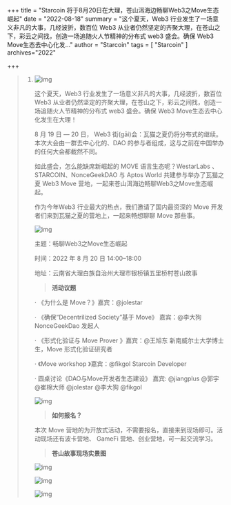 +++
title = "Starcoin 将于8月20日在大理，苍山洱海边畅聊Web3之Move生态崛起"
date = "2022-08-18"
summary = "这个夏天，Web3 行业发生了一场意义非凡的大事，几经波折，数百位 Web3 从业者仍然坚定的齐聚大理，在苍山之下，彩云之间找，创造一场追随火人节精神的分布式 web3 盛会。确保 Web3 Move生态去中心化发..."
author = "Starcoin"
tags = [
    "Starcoin"
]
archives="2022"

+++

> 1. ![img](/images/hackathon/move_part1.png)
>
>    这个夏天，Web3 行业发生了一场意义非凡的大事，几经波折，数百位 Web3 从业者仍然坚定的齐聚大理，在苍山之下，彩云之间找，创造一场追随火人节精神的分布式 web3 盛会。确保 Web3 Move生态去中心化发生在大理！
>
>    8 月 19 日 — 20 日， Web3 街(gāi)会：瓦猫之夏仍将分布式的继续。本次大会由一群去中心化的、DAO 的参与者组成，这与之前在中国举办的任何大会都截然不同。
>
>    如此盛会，怎么能缺席新崛起的 MOVE 语言生态呢？WestarLabs 、STARCOIN、NonceGeekDAO 与 Aptos World 共建参与举办了瓦猫之夏 Web3 Move 营地，一起来苍山洱海边畅聊Web3之Move生态崛起。
>
>    作为今年Web3 行业最大的热点，我们邀请了国内最资深的 Move 开发者们来到瓦猫之夏的营地上，一起来畅想聊聊 Move 那些事。
>
>    ![img](/images/hackathon/move_part2.png)
>
>    主题：畅聊Web3之Move生态崛起
>
>    时间：2022 年 8 月 20 日 14:00–18:00
>
>    地址：云南省大理白族自治州大理市银桥镇五里桥村苍山故事
>
>    > **活动议题**
>
>    · 《为什么是 Move？》嘉宾：@jolestar
>
>    · 《确保“Decentrilized Society”基于 Move》 嘉宾：@李大狗 NonceGeekDao 发起人
>
>    · 《形式化验证与 Move Prover 》嘉宾：@王旭东 新南威尔士大学博士生，Move 形式化验证研究者
>
>    · 《Move workshop 》嘉宾：@fikgol Starcoin Developer
>
>    · 圆桌讨论《DAO与Move开发者生态建设》 嘉宾: @jiangplus @郭宇 @崔棉大师 @jolestar @李大狗 @fikgol
>
>    ![img](/images/hackathon/move_part3.png)
>
>    > **如何报名？**
>
>    本次 Move 营地的为开放式活动，不需要报名，直接来到现场即可。活动现场还有波卡营地、 GameFi 营地、创业营地，可一起交流学习。
>
>    > **苍山故事现场实景图**
>
>    ![img](/images/hackathon/move_part4.png)
>
>    ![img](/images/hackathon/move_part5.png)
>
>    ![img](/images/hackathon/move_part6.png)